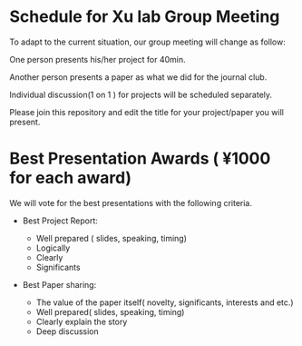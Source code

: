# Schedule for Xu lab Group Meeting

To adapt to the current situation, our group meeting will change as follow:

One person presents his/her project for 40min.

Another person presents a paper as what we did for the journal club.

Individual discussion(1 on 1 ) for projects will be scheduled separately. 

Please join this repository and edit the title for your project/paper you will present. 


# Best Presentation Awards ( ¥1000 for each award) 
We will vote for the best presentations with the following criteria. 

* Best Project Report:
   * Well prepared ( slides, speaking, timing)
   * Logically 
   * Clearly 
   * Significants 


* Best Paper sharing: 
   * The value of the paper itself( novelty, significants, interests and etc.)
   * Well prepared( slides, speaking, timing) 
   * Clearly explain the story 
   * Deep discussion 


  




